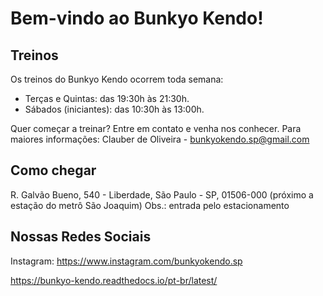 # Bem-vindo ao Bunkyo Kendo!

## Treinos

Os treinos do Bunkyo Kendo ocorrem toda semana: 

- Terças e Quintas: das 19:30h às 21:30h.
- Sábados (iniciantes): das 10:30h às 13:00h.

Quer começar a treinar? Entre em contato e venha nos conhecer.
Para maiores informações: Clauber de Oliveira - bunkyokendo.sp@gmail.com

## Como chegar

R. Galvão Bueno, 540 - Liberdade, São Paulo - SP, 01506-000 
(próximo a estação do metrô São Joaquim)
Obs.: entrada pelo estacionamento

## Nossas Redes Sociais

Instagram: https://www.instagram.com/bunkyokendo.sp

https://bunkyo-kendo.readthedocs.io/pt-br/latest/
